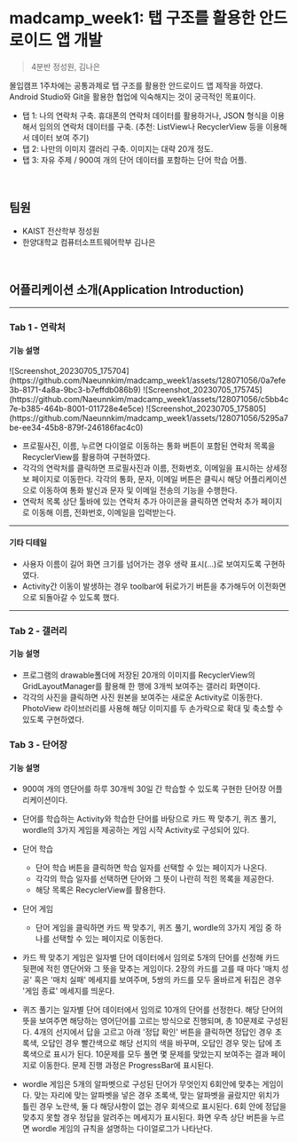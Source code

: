 # madcamp_week1: 탭 구조를 활용한 안드로이드 앱 개발
> 4분반 정성원, 김나은

몰입캠프 1주차에는 공통과제로 탭 구조를 활용한 안드로이드 앱 제작을 하였다.
Android Studio와 Git을 활용한 협업에 익숙해지는 것이 궁극적인 목표이다.
* 탭 1: 나의 연락처 구축. 휴대폰의 연락처 데이터를 활용하거나, JSON 형식을 이용해서 임의의 연락처 데이터를 구축. (추천: ListView나 RecyclerView 등을 이용해서 데이터 보여 주기)
* 탭 2: 나만의 이미지 갤러리 구축. 이미지는 대략 20개 정도.
* 탭 3: 자유 주제 / 900여 개의 단어 데이터를 포함하는 단어 학습 어플.

<br/>

## 팀원

* KAIST 전산학부 정성원
* 한양대학교 컴퓨터소프트웨어학부 김나은


<br/>

## 어플리케이션 소개(Application Introduction)
***

### Tab 1 - 연락처
#### 기능 설명
<p>
![Screenshot_20230705_175704](https://github.com/Naeunnkim/madcamp_week1/assets/128071056/0a7efe3b-8171-4a8a-9bc3-b7effdb086b9)
![Screenshot_20230705_175745](https://github.com/Naeunnkim/madcamp_week1/assets/128071056/c5bb4c7e-b385-464b-8001-011728e4e5ce)
![Screenshot_20230705_175805](https://github.com/Naeunnkim/madcamp_week1/assets/128071056/5295a7be-ee34-45b8-879f-246186fac4c0)
  
</p>

- 프로필사진, 이름, 누르면 다이얼로 이동하는 통화 버튼이 포함된 연락처 목록을 RecyclerView를 활용하여 구현하였다.
- 각각의 연락처를 클릭하면 프로필사진과 이름, 전화번호, 이메일을 표시하는 상세정보 페이지로 이동한다. 각각의 통화, 문자, 이메일 버튼은 클릭시 해당 어플리케이션으로 이동하여 통화 발신과 문자 및 이메일 전송의 기능을 수행한다.
- 연락처 목록 상단 툴바에 있는 연락처 추가 아이콘을 클릭하면 연락처 추가 페이지로 이동해 이름, 전화번호, 이메일을 입력받는다.
***

#### 기타 디테일
- 사용자 이름이 길어 화면 크기를 넘어가는 경우 생략 표시(...)로 보여지도록 구현하였다.
- Activity간 이동이 발생하는 경우 toolbar에 뒤로가기 버튼을 추가해두어 이전화면으로 되돌아갈 수 있도록 했다.
***

### Tab 2 - 갤러리
#### 기능 설명
- 프로그램의 drawable폴더에 저장된 20개의 이미지를 RecyclerView의 GridLayoutManager를 활용해 한 행에 3개씩 보여주는 갤러리 화면이다.
- 각각의 사진을 클릭하면 사진 원본을 보여주는 새로운 Activity로 이동한다. PhotoView 라이브러리를 사용해 해당 이미지를 두 손가락으로 확대 및 축소할 수 있도록 구현하였다.

### Tab 3 - 단어장
#### 기능 설명
- 900여 개의 영단어를 하루 30개씩 30일 간 학습할 수 있도록 구현한 단어장 어플리케이션이다.
- 단어를 학습하는 Activity와 학습한 단어를 바탕으로 카드 짝 맞추기, 퀴즈 풀기, wordle의 3가지 게임을 제공하는 게임 시작 Activity로 구성되어 있다.
- 단어 학습
  - 단어 학습 버튼을 클릭하면 학습 일자를 선택할 수 있는 페이지가 나온다.
  - 각각의 학습 일자를 선택하면 단어와 그 뜻이 나란히 적힌 목록을 제공한다.
  - 해당 목록은 RecyclerView를 활용한다.
 
- 단어 게임
  - 단어 게임을 클릭하면 카드 짝 맞추기, 퀴즈 풀기, wordle의 3가지 게임 중 하나를 선택할 수 있는 페이지로 이동한다.
 
 - 카드 짝 맞추기 게임은 일자별 단어 데이터에서 임의로 5개의 단어를 선정해 카드 뒷편에 적힌 영단어와 그 뜻을 맞추는 게임이다. 2장의 카드를 고를 때 마다 '매치 성공' 혹은 '매치 실패' 메세지를 보여주며, 5쌍의 카드를 모두 올바르게 뒤집은 경우 '게임 종료' 메세지를 띄운다.
  - 퀴즈 풀기는 일자별 단어 데이터에서 임의로 10개의 단어를 선정한다. 해당 단어의 뜻을 보여주면 해당하는 영어단어를 고르는 방식으로 진행되며, 총 10문제로 구성된다. 4개의 선지에서 답을 고르고 아래 '정답 확인' 버튼을 클릭하면 정답인 경우 초록색, 오답인 경우 빨간색으로 해당 선지의 색을 바꾸며, 오답인 경우 맞는 답에 초록색으로 표시가 된다. 10문제를 모두 풀면 몇 문제를 맞았는지 보여주는 결과 페이지로 이동한다. 문제 진행 과정은 ProgressBar에 표시된다.
  - wordle 게임은 5개의 알파벳으로 구성된 단어가 무엇인지 6회안에 맞추는 게임이다. 맞는 자리에 맞는 알파벳을 넣은 경우 초록색, 맞는 알파벳을 골랐지만 위치가 틀린 경우 노란색, 둘 다 해당사항이 없는 경우 회색으로 표시된다. 6회 안에 정답을 맞추지 못할 경우 정답을 알려주는 메세지가 표시된다. 화면 우측 상단 버튼을 누르면 wordle 게임의 규칙을 설명하는 다이얼로그가 나타난다.
